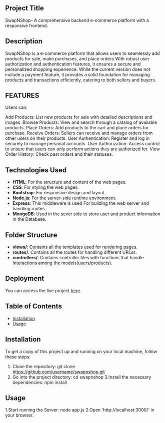 ## Project Title
SwapNShop- A comprehensive backend e-commerce platform with a responsive frontend.

## Description

SwapNShop is a e-commerce platform that allows users to seamlessly add products for sale, make purchases,
and place orders.With robust user authorization and authentication features, it ensures a secure and personalized shopping experience.
While the current version does not include a payment feature, it provides a solid foundation for managing products and transactions efficiently, catering to both sellers and buyers.

## FEATURES

Users can:

Add Products:  List new products for sale with detailed descriptions and images.
Browse Products:  View and search through a catalog of available products.
Place Orders:  Add products to the cart and place orders for purchase.
Receive Orders:  Sellers can receive and manage orders from other users on their products.
User Authentication:  Register and log in securely to manage personal accounts.
User Authorization:  Access control to ensure that users can only perform actions they are authorized for.
View Order History: Check past orders and their statuses.
## Technologies Used

- **HTML**: For the structure and content of the web pages.
- **CSS**: For styling the web pages.
- **Bootstrap**: For responsive design and layout.
- **Node.js**: For the server-side runtime environment.
- **Express**: This middleware is used For building the web server and handling routes.
- **MongoDB**: Used in the sever side to store user and product information in the Database.

## Folder Structure

- **views/**: Contains all the templates used for rendering pages.
- **routes/**: Contains all the routes for handling different URLss.
- **controllers/**: Contains controller files with functions that handle Interactions among the models(users/products).


## Deployment

You can access the live project [here](https://swapnshop1.onrender.com/paintings).

## Table of Contents

- [Installation](#installation)
- [Usage](#usage)

## Installation

To get a copy of this project up and running on your local machine, follow these steps:

1. Clone the repository:
    git clone https://github.com/username/swapnshop.git
2. Go into the project directory:
   cd swapnshop
3.Install the necessary dependencies:
    npm install

## Usage
1.Start running the Server:
    node app.js
2.Open 'http://localhost:3000/' in your browser.

